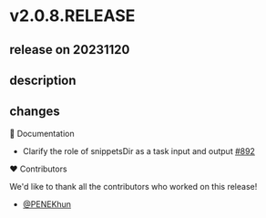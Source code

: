 # v2.0.8.RELEASE

## release on 20231120

## description

## changes

📔 Documentation

* Clarify the role of snippetsDir as a task input and output <a href="https://github.com/spring-projects/spring-restdocs/issues/892" data-hovercard-type="issue" data-hovercard-url="/spring-projects/spring-restdocs/issues/892/hovercard">#892</a>

❤️ Contributors

We'd like to thank all the contributors who worked on this release!

* <a href="https://github.com/PENEKhun">@PENEKhun</a>

